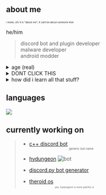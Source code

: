 ## about me
<sub><sub><sub><sub>i mean, ofc it is "about *me*", it cant be about someone else</sub></sub></sub></sub>

he/him
> discord bot and plugin developer\
malware developer\
android modder

<details>
  <summary>age (real)</summary>
  $$\int_1^{e^{\lim_{t\to\infty}\sqrt[\log(t)]t}}\frac{\text dx}x+\frac{e^{i\tau}}{(\csc^2x-\cot^2x)1\uparrow^{(69)}1}\csc x\sqrt{1-\cos^2x}+\lim\limits_{b\to\infty}\int_0^b t^2e^{-t}\,dt+\lim\limits_{a\to\infty} a\ln\Big[1+\frac{2}{a}\Big]$$
</details>

<details>
  <summary>DONT CLICK THIS</summary>
  i use arch btw
</details>

<details>
  <summary>how did i learn all that stuff?</summary>
  pls dont ask me, i have no fucking idea
</details>

## languages
![](https://github-readme-stats.vercel.app/api/top-langs/?username=thatOneArchUser&hide_border=true&title_color=1793d1&langs_count=12&theme=dark)

## currently working on
> + [c++ discord bot](https://github.com/thatOneArchUser/cpp-discord-bot) <sub><sub><sub>generic bot name</sub></sub></sub>
>
> + [hydungeon](https://github.com/thatOneArchUser/hydungeon) ![bot](https://img.shields.io/badge/-painful%20af-f15b92?style=flat)
> 
> + [discord.py bot generator](https://github.com/thatOneArchUser/discord-py-generator)
>
> + [theroid os](https://github.com/thatOneArchUser/theroid-os) <sub><sub><sub><sub>yes, hydungeon is more painful /s</sub></sub></sub></sub>
